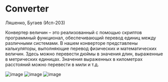 # Converter
 Ляшенко, Бугаев (Исп-203)

Конвертер величин – это реализованный с помощью скриптов программный функционал, обеспечивающий перевод единиц между различными системами. В нашем конверторе представлены калькуляторы, выполняющие перевод физических и математических величин. Здесь можно перевести дюймы в значения длин, выраженные в метрических единицах. Значения выраженных в километрах расстояний можно перевести в мили и т.д.

![image](https://user-images.githubusercontent.com/118132593/206866025-5d88ce19-7b53-42ed-827a-97c4e8b9e34c.png)
![image](https://user-images.githubusercontent.com/118132593/206866082-022501d9-d2f7-4d38-9fc4-8b7457f3cfe1.png)
![image](https://user-images.githubusercontent.com/118132593/206866099-15e08099-1b34-4b1d-9daf-0ae9e61d6128.png)
